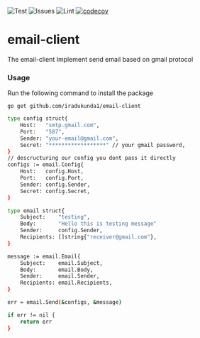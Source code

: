 ![Test](https://img.shields.io/static/v1?message=success&color=%3Cgreen%3E)
![Issues](https://img.shields.io/github/issues/iradukunda1/email-client.svg)
![Lint](https://img.shields.io/static/v1?message=success&color=%3Cgreen%3E)
[![codecov](https://codecov.io/gh/iradukunda1/email-client/branch/master/graph/badge.svg)](https://codecov.io/gh/iradukunda1/email-client)

# email-client

The email-client Implement send email based on gmail protocol

### Usage
Run the following command to install the package
```
go get github.com/iradukunda1/email-client

```
```bash
type config struct{
    Host:   "smtp.gmail.com",
    Port:   "587",
    Sender: "your-email@gmail.com",
    Secret: "******************" // your gmail password,
}
// descructuring our config you dont pass it directly
configs := email.Config{
    Host:   config.Host,
    Port:   config.Port,
    Sender: config.Sender,
    Secret: config.Secret,
}

type email struct{
    Subject:    "testing",
    Body:       "Hello this is testing message"
    Sender:     config.Sender,
    Recipients: []string{"receiver@gmail.com"},
}

message := email.Email{
    Subject:    email.Subject,
    Body:       email.Body,
    Sender:     email.Sender,
    Recipients: email.Recipients,
}

err = email.Send(&configs, &message)

if err != nil {
    return err
}
```
